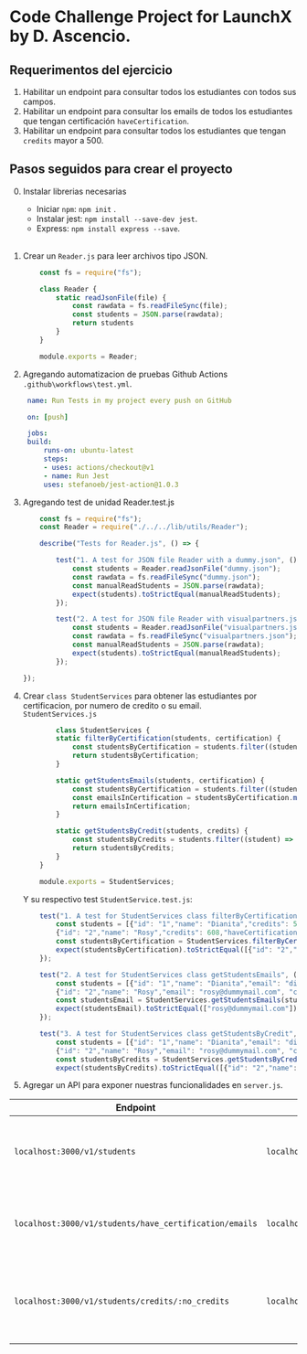 # Code Challenge Project for LaunchX by D. Ascencio.

## Requerimentos del ejercicio 

1. Habilitar un endpoint para consultar todos los estudiantes con todos sus campos.
2. Habilitar un endpoint para consultar los emails de todos los estudiantes que tengan certificación `haveCertification`.
3. Habilitar un endpoint para consultar todos los estudiantes que tengan `credits` mayor a 500.

## Pasos seguidos para crear el proyecto

0. Instalar librerias necesarias
   
    * Iniciar `npm`: `npm init` .
    * Instalar jest: `npm install --save-dev jest`. 
    * Express: ``npm install express --save``. <br> <br>

1. Crear un `Reader.js` para leer archivos tipo JSON.
   
    ```javascript
        const fs = require("fs");

        class Reader {
            static readJsonFile(file) {
                const rawdata = fs.readFileSync(file);
                const students = JSON.parse(rawdata);
                return students
            }
        }

        module.exports = Reader;

    ```

2. Agregando automatizacion de pruebas Github Actions `.github\workflows\test.yml`.
   ``` yml
    name: Run Tests in my project every push on GitHub

    on: [push]

    jobs:
    build:
        runs-on: ubuntu-latest
        steps:
        - uses: actions/checkout@v1
        - name: Run Jest
        uses: stefanoeb/jest-action@1.0.3
   ```

3. Agregando test de unidad Reader.test.js
    ```javascript
        const fs = require("fs");
        const Reader = require("./../../lib/utils/Reader");

        describe("Tests for Reader.js", () => {

            test("1. A test for JSON file Reader with a dummy.json", () => {
                const students = Reader.readJsonFile("dummy.json");
                const rawdata = fs.readFileSync("dummy.json");
                const manualReadStudents = JSON.parse(rawdata);
                expect(students).toStrictEqual(manualReadStudents);
            });

            test("2. A test for JSON file Reader with visualpartners.json", () => {
                const students = Reader.readJsonFile("visualpartners.json");
                const rawdata = fs.readFileSync("visualpartners.json");
                const manualReadStudents = JSON.parse(rawdata);
                expect(students).toStrictEqual(manualReadStudents);
            });

    });

    ```

4. Crear ``class StudentServices`` para obtener las estudiantes por certificacion, por numero de credito o su email. <br>
   `StudentServices.js`
    ```javascript
            class StudentServices {
            static filterByCertification(students, certification) {
                const studentsByCertification = students.filter((student) => student.haveCertification == certification);
                return studentsByCertification;
            }

            static getStudentsEmails(students, certification) {
                const studentsByCertification = students.filter((student) => student.haveCertification == certification);
                const emailsInCertification = studentsByCertification.map((student) => student.email);    
                return emailsInCertification;
            }

            static getStudentsByCredit(students, credits) {
                const studentsByCredits = students.filter((student) => student.credits > credits);
                return studentsByCredits;
            }
        }

        module.exports = StudentServices;
    ```
    Y su respectivo test `StudentService.test.js`:
    ```javascript
        test("1. A test for StudentServices class filterByCertification", () => {
            const students = [{"id": "1","name": "Dianita","credits": 508,"haveCertification": false}, 
            {"id": "2","name": "Rosy","credits": 608,"haveCertification": true}]
            const studentsByCertification = StudentServices.filterByCertification(students, true)
            expect(studentsByCertification).toStrictEqual([{"id": "2","name": "Rosy","credits": 608,"haveCertification": true}]);
        });

        test("2. A test for StudentServices class getStudentsEmails", () => {
            const students = [{"id": "1","name": "Dianita","email": "diana@dummymail.com","credits": 508,"haveCertification": false}, 
            {"id": "2","name": "Rosy","email": "rosy@dummymail.com", "credits": 608,"haveCertification": true}]
            const studentsEmail = StudentServices.getStudentsEmails(students, true)
            expect(studentsEmail).toStrictEqual(["rosy@dummymail.com"]);
        });

        test("3. A test for StudentServices class getStudentsByCredit", () => {
            const students = [{"id": "1","name": "Dianita","email": "diana@dummymail.com","credits": 308,"haveCertification": false}, 
            {"id": "2","name": "Rosy","email": "rosy@dummymail.com", "credits": 608,"haveCertification": true}]
            const studentsByCredits = StudentServices.getStudentsByCredit(students,400 )
            expect(studentsByCredits).toStrictEqual([{"id": "2","name": "Rosy","email": "rosy@dummymail.com", "credits": 608,"haveCertification": true}]);
    ```
5. Agregar un API para exponer nuestras funcionalidades en `server.js`.

| Endpoint | Request | Response |
|---|---|---|
| `localhost:3000/v1/students` | `localhost:3000/v1/students` | Deberás obtener la lista de estudiantes de Visual Partners |
| `localhost:3000/v1/students/have_certification/emails` | `localhost:3000/v1/students/have_certification/emails` | Deberás obtener los emails de estudiantes con certificacion |
| `localhost:3000/v1/students/credits/:no_credits` | `localhost:3000/v1/students/credits/500` | Deberás obtener la lista de usernames con mas de 500 creditos |

